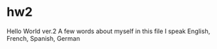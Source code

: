 # hw2
Hello World ver.2
A few words about myself in this file
I speak English, French, Spanish, German
